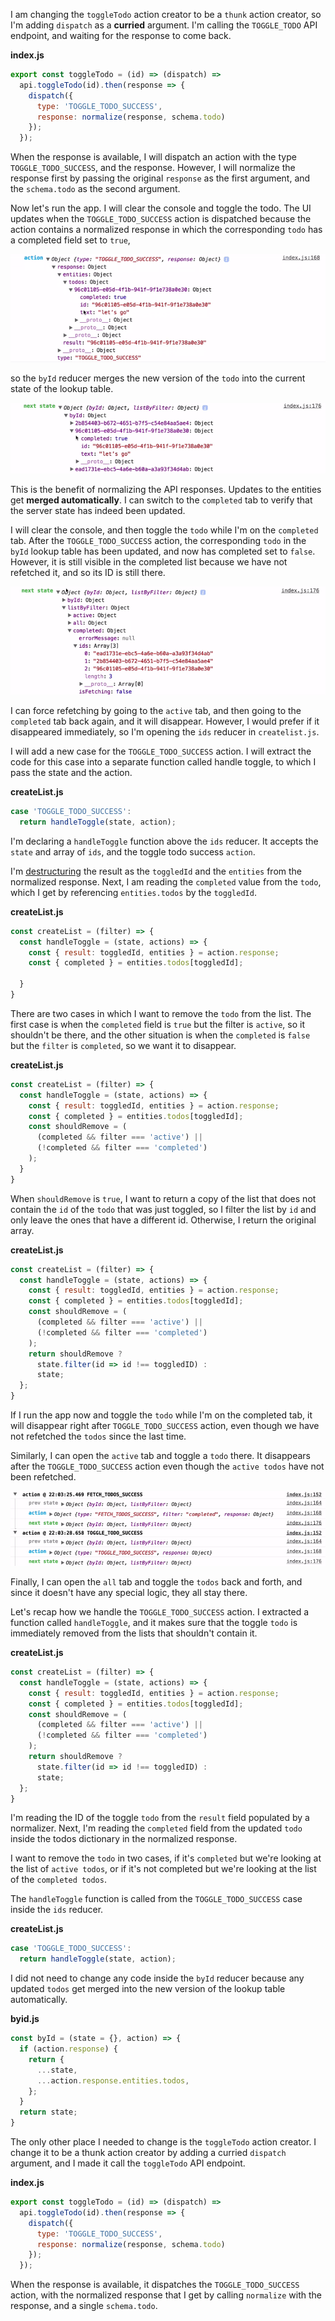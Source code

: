 I am changing the `toggleTodo` action creator to be a `thunk` action creator, so I'm adding `dispatch` as a **curried** argument. I'm calling the `TOGGLE_TODO` API endpoint, and waiting for the response to come back.

**index.js**
```javascript
export const toggleTodo = (id) => (dispatch) =>
  api.toggleTodo(id).then(response => {
    dispatch({
      type: 'TOGGLE_TODO_SUCCESS',
      response: normalize(response, schema.todo)
    });
  });
```
When the response is available, I will dispatch an action with the type `TOGGLE_TODO_SUCCESS`, and the response. However, I will normalize the response first by passing the original `response` as the first argument, and the `schema.todo` as the second argument.

Now let's run the app. I will clear the console and toggle the todo. The UI updates when the `TOGGLE_TODO_SUCCESS` action is dispatched because the action contains a normalized response in which the corresponding `todo` has a completed field set to `true`, 

![Toggle Todo Action](../images/javascript-redux-updating-data-on-the-server-toggle-todo-action.png)

so the `byId` reducer merges the new version of the `todo` into the current state of the lookup table.

![Toggle Todo Next State](../images/javascript-redux-updating-data-on-the-server-next-state.png)

This is the benefit of normalizing the API responses. Updates to the entities get **merged automatically**. I can switch to the `completed` tab to verify that the server state has indeed been updated.

I will clear the console, and then toggle the `todo` while I'm on the `completed` tab. After the `TOGGLE_TODO_SUCCESS` action, the corresponding `todo` in the `byId` lookup table has been updated, and now has completed set to `false`. However, it is still visible in the completed list because we have not refetched it, and so its ID is still there.

![Toggle Completed Todo](../images/javascript-redux-updating-data-on-the-server-toggle-completed-todo.png)

I can force refetching by going to the `active` tab, and then going to the `completed` tab back again, and it will disappear. However, I would prefer if it disappeared immediately, so I'm opening the `ids` reducer in `createlist.js`.

I will add a new case for the `TOGGLE_TODO_SUCCESS` action. I will extract the code for this case into a separate function called handle toggle, to which I pass the state and the action.

**createList.js**
```javascript
case 'TOGGLE_TODO_SUCCESS':
  return handleToggle(state, action);
```
I'm declaring a `handleToggle` function above the `ids` reducer. It accepts the `state` and array of `ids`, and the toggle todo success `action`.

I'm [destructuring](https://egghead.io/lessons/ecmascript-6-destructuring-assignment?course=learn-es6-ecmascript-2015) the result as the `toggledId` and the `entities` from the normalized response. Next, I am reading the `completed` value from the `todo`, which I get by referencing `entities.todos` by the `toggledId`.

**createList.js**
```javascript
const createList = (filter) => {
  const handleToggle = (state, actions) => {
    const { result: toggledId, entities } = action.response;
    const { completed } = entities.todos[toggledId];

  }
}
```
There are two cases in which I want to remove the `todo` from the list. The first case is when the `completed` field is `true` but the filter is `active`, so it shouldn't be there, and the other situation is when the `completed` is `false` but the `filter` is `completed`, so we want it to disappear.

**createList.js**
```javascript
const createList = (filter) => {
  const handleToggle = (state, actions) => {
    const { result: toggledId, entities } = action.response;
    const { completed } = entities.todos[toggledId];
    const shouldRemove = (
      (completed && filter === 'active') ||
      (!completed && filter === 'completed')
    );
  }
}
```
When `shouldRemove` is `true`, I want to return a copy of the list that does not contain the `id` of the `todo` that was just toggled, so I filter the list by `id` and only leave the ones that have a different id. Otherwise, I return the original array.

**createList.js**
```javascript
const createList = (filter) => {
  const handleToggle = (state, actions) => {
    const { result: toggledId, entities } = action.response;
    const { completed } = entities.todos[toggledId];
    const shouldRemove = (
      (completed && filter === 'active') ||
      (!completed && filter === 'completed')
    );
    return shouldRemove ?
      state.filter(id => id !== toggledID) :
      state;
  };
}
```
If I run the app now and toggle the `todo` while I'm on the completed tab, it will disappear right after `TOGGLE_TODO_SUCCESS` action, even though we have not refetched the `todos` since the last time.

Similarly, I can open the `active` tab and toggle a `todo` there. It disappears after the `TOGGLE_TODO_SUCCESS` action even though the `active todos` have not been refetched.

![Toggle Todo Correctly Works](../images/javascript-redux-updating-data-on-the-server-toggle-todo-correctly-works.png)

Finally, I can open the `all` tab and toggle the `todos` back and forth, and since it doesn't have any special logic, they all stay there.

Let's recap how we handle the `TOGGLE_TODO_SUCCESS` action. I extracted a function called `handleToggle`, and it makes sure that the toggle `todo` is immediately removed from the lists that shouldn't contain it.

**createList.js**
```javascript
const createList = (filter) => {
  const handleToggle = (state, actions) => {
    const { result: toggledId, entities } = action.response;
    const { completed } = entities.todos[toggledId];
    const shouldRemove = (
      (completed && filter === 'active') ||
      (!completed && filter === 'completed')
    );
    return shouldRemove ?
      state.filter(id => id !== toggledID) :
      state;
  };
}
```
I'm reading the ID of the toggle `todo` from the `result` field populated by a normalizer. Next, I'm reading the `completed` field from the updated `todo` inside the todos dictionary in the normalized response.

I want to remove the `todo` in two cases, if it's `completed` but we're looking at the list of `active todos`, or if it's not completed but we're looking at the list of the `completed todos`.

The `handleToggle` function is called from the `TOGGLE_TODO_SUCCESS` case inside the `ids` reducer. 

**createList.js**
```javascript
case 'TOGGLE_TODO_SUCCESS':
  return handleToggle(state, action);
```
I did not need to change any code inside the `byId` reducer because any updated `todos` get merged into the new version of the lookup table automatically.

**byid.js**
```javascript
const byId = (state = {}, action) => {
  if (action.response) {
    return {
      ...state,
      ...action.response.entities.todos,
    };
  }
  return state;
}
```
The only other place I needed to change is the `toggleTodo` action creator. I change it to be a thunk action creator by adding a curried `dispatch` argument, and I made it call the `toggleTodo` API endpoint.

**index.js**
```javascript
export const toggleTodo = (id) => (dispatch) =>
  api.toggleTodo(id).then(response => {
    dispatch({
      type: 'TOGGLE_TODO_SUCCESS',
      response: normalize(response, schema.todo)
    });
  });
```
When the response is available, it dispatches the `TOGGLE_TODO_SUCCESS` action, with the normalized response that I get by calling `normalize` with the response, and a single `schema.todo`.
